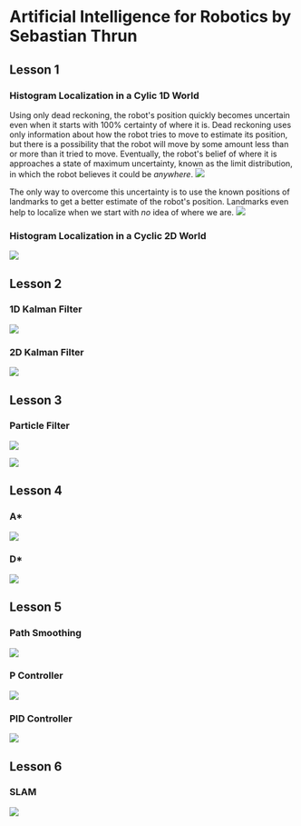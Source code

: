 # Artificial Intelligence for Robotics by Sebastian Thrun

## Lesson 1
### Histogram Localization in a Cylic 1D World
Using only dead reckoning, the robot's position quickly becomes uncertain even when it starts with 100% certainty of where it is. Dead reckoning uses only information about how the robot tries to move to estimate its position, but there is a possibility that the robot will move by some amount less than or more than it tried to move. Eventually, the robot's belief of where it is approaches a state of maximum uncertainty, known as the limit distribution, in which the robot believes it could be _anywhere_.
![](https://github.com/daniel-s-ingram/ai_for_robotics/blob/master/1_HistogramFilter/only_move.gif)

The only way to overcome this uncertainty is to use the known positions of landmarks to get a better estimate of the robot's position. Landmarks even help to localize when we start with _no_ idea of where we are. 
![](https://github.com/daniel-s-ingram/ai_for_robotics/blob/master/1_HistogramFilter/sense_and_move.gif)

### Histogram Localization in a Cyclic 2D World
![](https://github.com/daniel-s-ingram/ai_for_robotics/blob/master/1_HistogramFilter/localization_2d.gif)

## Lesson 2
### 1D Kalman Filter
![](https://github.com/daniel-s-ingram/ai_for_robotics/blob/master/2_KalmanFilter/kalman_1d.gif)

### 2D Kalman Filter
![](https://github.com/daniel-s-ingram/ai_for_robotics/blob/master/2_KalmanFilter/kalman_2d.gif)

## Lesson 3
### Particle Filter
![](https://github.com/daniel-s-ingram/ai_for_robotics/blob/master/3_ParticleFilter/particle_filter.gif)

![](https://github.com/daniel-s-ingram/ai_for_robotics/blob/master/3_ParticleFilter/car.gif)

## Lesson 4
### A*
![](https://github.com/daniel-s-ingram/ai_for_robotics/blob/master/4_Search/astar_grid.gif)

### D*
![](https://github.com/daniel-s-ingram/ai_for_robotics/blob/master/4_Search/dstar_grid.gif)

## Lesson 5
### Path Smoothing
![](https://github.com/daniel-s-ingram/ai_for_robotics/blob/master/5_PID/path_smoothing.gif)

### P Controller
![](https://github.com/daniel-s-ingram/ai_for_robotics/blob/master/5_PID/p_controller.gif)

### PID Controller
![](https://github.com/daniel-s-ingram/ai_for_robotics/blob/master/5_PID/pid_controller.gif)

## Lesson 6
### SLAM
![](https://github.com/daniel-s-ingram/ai_for_robotics/blob/master/6_SLAM/slam.gif)